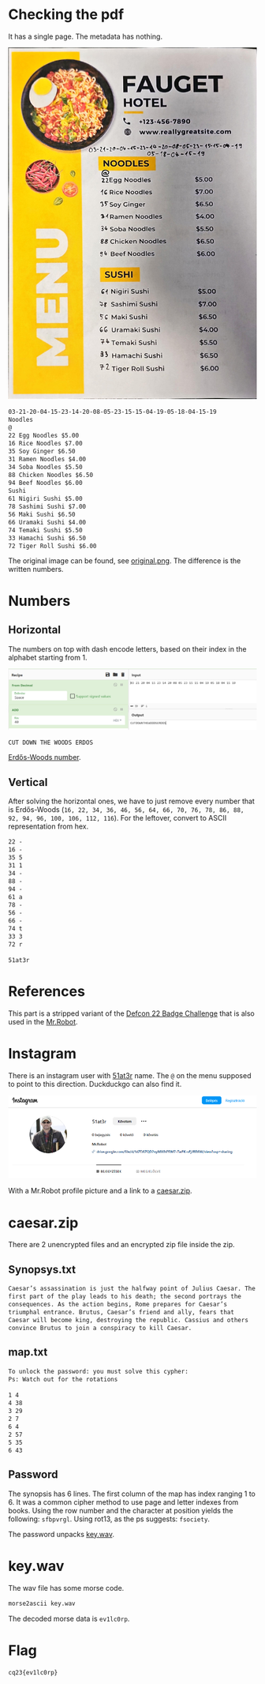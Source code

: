 # Checking the pdf

It has a single page. The metadata has nothing.

![](workdir/menu.jpg)

```
03-21-20-04-15-23-14-20-08-05-23-15-15-04-19-05-18-04-15-19
Noodles
@
22 Egg Noodles $5.00
16 Rice Noodles $7.00
35 Soy Ginger $6.50
31 Ramen Noodles $4.00
34 Soba Noodles $5.50
88 Chicken Noodles $6.50
94 Beef Noodles $6.00
Sushi
61 Nigiri Sushi $5.00
78 Sashimi Sushi $7.00
56 Maki Sushi $6.50
66 Uramaki Sushi $4.00
74 Temaki Sushi $5.50
33 Hamachi Sushi $6.50
72 Tiger Roll Sushi $6.00
```

The original image can be found, see [original.png](workdir/original.png). The difference is the written numbers.

# Numbers

## Horizontal

The numbers on top with dash encode letters, based on their index in the alphabet starting from 1.

![](screenshots/1.png)

```
CUT DOWN THE WOODS ERDOS
```

[Erdős-Woods number](https://en.wikipedia.org/wiki/Erd%C5%91s%E2%80%93Woods_number).


## Vertical

After solving the horizontal ones, we have to just remove every number that is Erdős-Woods (`16, 22, 34, 36, 46, 56, 64, 66, 70, 76, 78, 86, 88, 92, 94, 96, 100, 106, 112, 116`). For the leftover, convert to ASCII representation from hex.


```
22 -
16 -
35 5
31 1
34 -
88 -
94 -
61 a
78 -
56 -
66 -
74 t
33 3
72 r

51at3r
```

# References

This part is a stripped variant of the [Defcon 22 Badge Challenge](https://potatohatsecurity.tumblr.com/post/94565729529/defcon-22-badge-challenge-walkthrough) that is also used in the [Mr.Robot](https://www.youtube.com/watch?v=i9CBKGLVCME).

# Instagram

There is an instagram user with [51at3r](https://www.instagram.com/51at3r/) name. The `@` on the menu supposed to point to this direction. Duckduckgo can also find it.

![](screenshots/2.png)

With a Mr.Robot profile picture and a link to a [caesar.zip](drive.google.com/file/d/1dZD8ZQD2nyMXfhPRM7-TwFK-vFjJBR6W/view?usp=sharing).

# caesar.zip

There are 2 unencrypted files and an encrypted zip file inside the zip.

## Synopsys.txt

```
Caesar’s assassination is just the halfway point of Julius Caesar. The
first part of the play leads to his death; the second portrays the
consequences. As the action begins, Rome prepares for Caesar’s
triumphal entrance. Brutus, Caesar’s friend and ally, fears that
Caesar will become king, destroying the republic. Cassius and others
convince Brutus to join a conspiracy to kill Caesar.
```

## map.txt

```
To unlock the password: you must solve this cypher:
Ps: Watch out for the rotations

1 4
4 38
3 29
2 7
6 4
2 57
5 35
6 43
```

## Password

The synopsis has 6 lines. The first column of the map has index ranging 1 to 6. It was a common cipher method to use page and letter indexes from books. Using the row number and the character at position yields the following: `sfbpvrgl`. Using rot13, as the ps suggests: `fsociety`.

The password unpacks [key.wav](workdir/key.wav).

# key.wav

The wav file has some morse code.

```bash
morse2ascii key.wav
```

The decoded morse data is `ev1lc0rp`.

# Flag

`cq23{ev1lc0rp}`
